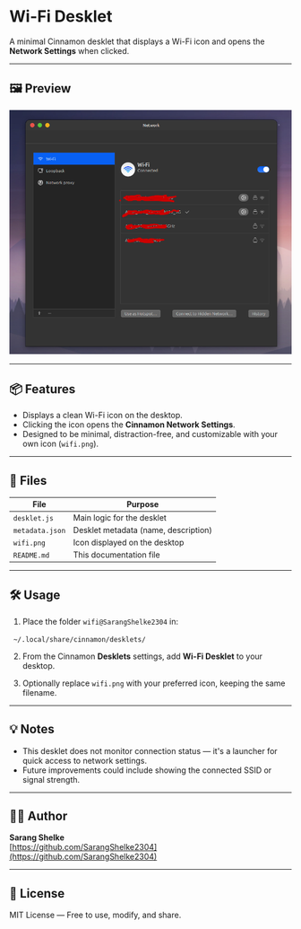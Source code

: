 # Wi-Fi Desklet

A minimal Cinnamon desklet that displays a Wi-Fi icon and opens the **Network Settings** when clicked.

---

## 🖼 Preview

![screenshot](screenshot.png)

---

## 📦 Features

- Displays a clean Wi-Fi icon on the desktop.
- Clicking the icon opens the **Cinnamon Network Settings**.
- Designed to be minimal, distraction-free, and customizable with your own icon (`wifi.png`).

---

## 📂 Files

| File            | Purpose                               |
|-----------------|----------------------------------------|
| `desklet.js`    | Main logic for the desklet             |
| `metadata.json` | Desklet metadata (name, description)   |
| `wifi.png`      | Icon displayed on the desktop          |
| `README.md`     | This documentation file                |

---

## 🛠 Usage

1. Place the folder `wifi@SarangShelke2304` in:

``` ~/.local/share/cinnamon/desklets/```

2. From the Cinnamon **Desklets** settings, add **Wi-Fi Desklet** to your desktop.

3. Optionally replace `wifi.png` with your preferred icon, keeping the same filename.

---

## 💡 Notes

- This desklet does not monitor connection status — it's a launcher for quick access to network settings.
- Future improvements could include showing the connected SSID or signal strength.

---

## 🧑‍💻 Author

**Sarang Shelke**  
[https://github.com/SarangShelke2304](https://github.com/SarangShelke2304)

---

## 📜 License

MIT License — Free to use, modify, and share.



